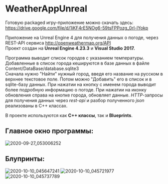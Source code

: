# WeatherAppUnreal
 Готовую packaged игру-приложение можно скачать здесь: https://drive.google.com/file/d/1iKF4rE5NOg6-59tsFPPozg_0rI-lYokp

 Приложение на Unreal Engine 4 для получения данных о погоде, через REST-API сервиса http://openweathermap.org/API  
 Проект создан на **Unreal Engine 4.23.3** и **Visual Studio 2017.**   
 
 
 
Программа выводит список городов с указанием температуры.
Добавленные в список города кешируются в базе данных в файле Content/DataBase/database.sqlite3  
Сначала нужно "Найти" нужный город, введя его название на русском в верхнее текстовое поле. Потом можно "Добавить" его в список и в sqlite-базу данных. При нажатии на кнопку с именем города выводит более подробную информацию о погоде. При нажатии на иконку обновления справа на кнопке города, обновляет данные. *HTTP*-запросы для получения данных через *rest-api* и разбор полученного *json* реализованы в C++ классах.  

В проекте используются как **C++ классы**, так и **Blueprints**.

## **Главное окно программы:**
![2020-09-27_053006252](https://user-images.githubusercontent.com/55281328/95641116-ddb84280-0ab9-11eb-955a-56bee8035241.jpg)


## **Блупринты:**
![2020-10-10_045647241](https://user-images.githubusercontent.com/55281328/95640805-00495c00-0ab8-11eb-9a70-4f029be633bb.png)
![2020-10-10_045721977](https://user-images.githubusercontent.com/55281328/95640823-135c2c00-0ab8-11eb-8a0d-22f26eaa27e5.png)
![2020-10-10_045737789](https://user-images.githubusercontent.com/55281328/95640824-1525ef80-0ab8-11eb-9b39-d4ae7a6a5a8d.png)

